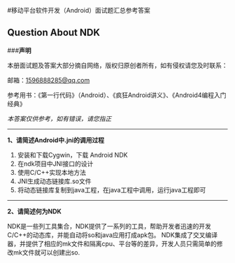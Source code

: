 #移动平台软件开发（Android）面试题汇总参考答案

## Question About NDK

###**声明**

本册面试题及答案大部分摘自网络，版权归原创者所有，如有侵权请您及时联系：

邮箱：1596888285@qq.com

参考用书：《第一行代码》（Android）、《疯狂Android讲义》、《Android4编程入门经典》

*本答案仅供参考，如有错误，请您指正*


---
**1、请简述Android中.jni的调用过程**

1. 安装和下载Cygwin，下载 Android NDK
2. 在ndk项目中JNI接口的设计
3. 使用C/C++实现本地方法
4. JNI生成动态链接库.so文件
5. 将动态链接库复制到java工程，在java工程中调用，运行java工程即可

---


**2、请简述何为NDK**

NDK是一些列工具集合，NDK提供了一系列的工具，帮助开发者迅速的开发C/C++的动态库，并能自动将so和java应用打成apk包。
NDK集成了交叉编译器，并提供了相应的mk文件和隔离cpu、平台等的差异，开发人员只需简单的修改mk文件就可以创建出so.
